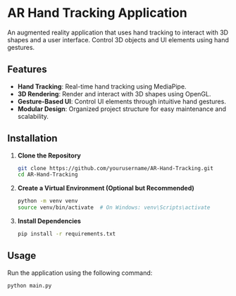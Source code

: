 # AR Hand Tracking Application

An augmented reality application that uses hand tracking to interact with 3D shapes and a user interface. Control 3D objects and UI elements using hand gestures.

## Features

- **Hand Tracking**: Real-time hand tracking using MediaPipe.
- **3D Rendering**: Render and interact with 3D shapes using OpenGL.
- **Gesture-Based UI**: Control UI elements through intuitive hand gestures.
- **Modular Design**: Organized project structure for easy maintenance and scalability.

## Installation

1. **Clone the Repository**

    ```bash
    git clone https://github.com/yourusername/AR-Hand-Tracking.git
    cd AR-Hand-Tracking
    ```

2. **Create a Virtual Environment (Optional but Recommended)**

    ```bash
    python -m venv venv
    source venv/bin/activate  # On Windows: venv\Scripts\activate
    ```

3. **Install Dependencies**

    ```bash
    pip install -r requirements.txt
    ```

## Usage

Run the application using the following command:

```bash
python main.py
